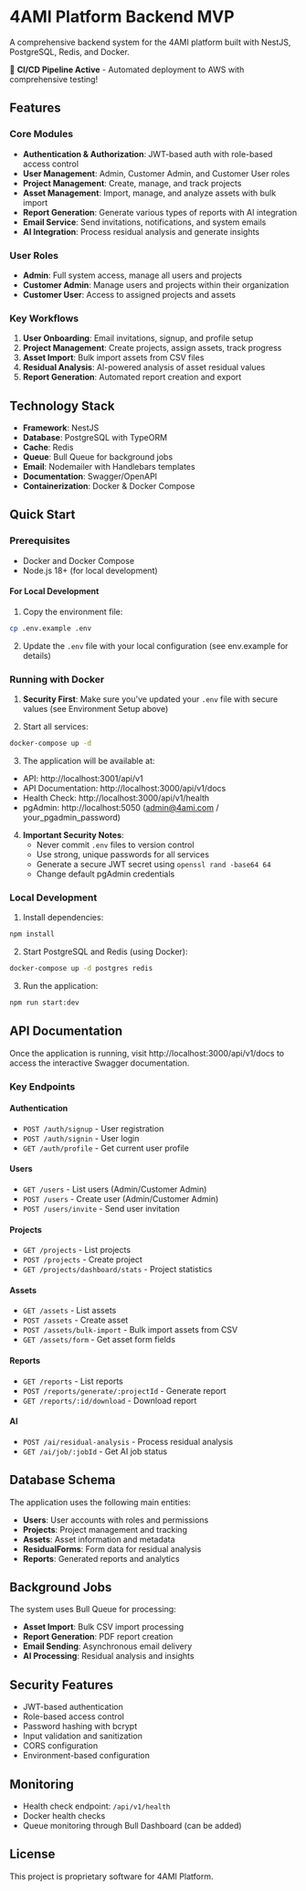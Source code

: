 # 4AMI Platform Backend MVP

A comprehensive backend system for the 4AMI platform built with NestJS, PostgreSQL, Redis, and Docker.

🚀 **CI/CD Pipeline Active** - Automated deployment to AWS with comprehensive testing!

## Features

### Core Modules
- **Authentication & Authorization**: JWT-based auth with role-based access control
- **User Management**: Admin, Customer Admin, and Customer User roles
- **Project Management**: Create, manage, and track projects
- **Asset Management**: Import, manage, and analyze assets with bulk import
- **Report Generation**: Generate various types of reports with AI integration
- **Email Service**: Send invitations, notifications, and system emails
- **AI Integration**: Process residual analysis and generate insights

### User Roles
- **Admin**: Full system access, manage all users and projects
- **Customer Admin**: Manage users and projects within their organization
- **Customer User**: Access to assigned projects and assets

### Key Workflows
1. **User Onboarding**: Email invitations, signup, and profile setup
2. **Project Management**: Create projects, assign assets, track progress
3. **Asset Import**: Bulk import assets from CSV files
4. **Residual Analysis**: AI-powered analysis of asset residual values
5. **Report Generation**: Automated report creation and export

## Technology Stack

- **Framework**: NestJS
- **Database**: PostgreSQL with TypeORM
- **Cache**: Redis
- **Queue**: Bull Queue for background jobs
- **Email**: Nodemailer with Handlebars templates
- **Documentation**: Swagger/OpenAPI
- **Containerization**: Docker & Docker Compose

## Quick Start

### Prerequisites
- Docker and Docker Compose
- Node.js 18+ (for local development)

#### For Local Development

1. Copy the environment file:
```bash
cp .env.example .env
```

2. Update the `.env` file with your local configuration (see env.example for details)

### Running with Docker

1. **Security First**: Make sure you've updated your `.env` file with secure values (see Environment Setup above)

2. Start all services:
```bash
docker-compose up -d
```

3. The application will be available at:
- API: http://localhost:3001/api/v1
- API Documentation: http://localhost:3000/api/v1/docs
- Health Check: http://localhost:3000/api/v1/health
- pgAdmin: http://localhost:5050 (admin@4ami.com / your_pgadmin_password)

4. **Important Security Notes**:
   - Never commit `.env` files to version control
   - Use strong, unique passwords for all services
   - Generate a secure JWT secret using `openssl rand -base64 64`
   - Change default pgAdmin credentials

### Local Development

1. Install dependencies:
```bash
npm install
```

2. Start PostgreSQL and Redis (using Docker):
```bash
docker-compose up -d postgres redis
```

3. Run the application:
```bash
npm run start:dev
```

## API Documentation

Once the application is running, visit http://localhost:3000/api/v1/docs to access the interactive Swagger documentation.

### Key Endpoints

#### Authentication
- `POST /auth/signup` - User registration
- `POST /auth/signin` - User login
- `GET /auth/profile` - Get current user profile

#### Users
- `GET /users` - List users (Admin/Customer Admin)
- `POST /users` - Create user (Admin/Customer Admin)
- `POST /users/invite` - Send user invitation

#### Projects
- `GET /projects` - List projects
- `POST /projects` - Create project
- `GET /projects/dashboard/stats` - Project statistics

#### Assets
- `GET /assets` - List assets
- `POST /assets` - Create asset
- `POST /assets/bulk-import` - Bulk import assets from CSV
- `GET /assets/form` - Get asset form fields

#### Reports
- `GET /reports` - List reports
- `POST /reports/generate/:projectId` - Generate report
- `GET /reports/:id/download` - Download report

#### AI
- `POST /ai/residual-analysis` - Process residual analysis
- `GET /ai/job/:jobId` - Get AI job status

## Database Schema

The application uses the following main entities:
- **Users**: User accounts with roles and permissions
- **Projects**: Project management and tracking
- **Assets**: Asset information and metadata
- **ResidualForms**: Form data for residual analysis
- **Reports**: Generated reports and analytics

## Background Jobs

The system uses Bull Queue for processing:
- **Asset Import**: Bulk CSV import processing
- **Report Generation**: PDF report creation
- **Email Sending**: Asynchronous email delivery
- **AI Processing**: Residual analysis and insights

## Security Features

- JWT-based authentication
- Role-based access control
- Password hashing with bcrypt
- Input validation and sanitization
- CORS configuration
- Environment-based configuration

## Monitoring

- Health check endpoint: `/api/v1/health`
- Docker health checks
- Queue monitoring through Bull Dashboard (can be added)

## License

This project is proprietary software for 4AMI Platform.
